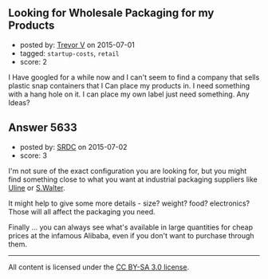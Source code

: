 ## Looking for Wholesale Packaging for my Products

- posted by: [Trevor V](https://stackexchange.com/users/6558852/trevor-v) on 2015-07-01
- tagged: `startup-costs`, `retail`
- score: 2

<p>I Have googled for a while now and I can't seem to find a company that sells plastic snap containers that I Can place my products in. I need something with a hang hole on it. I can place my own label just need something. Any Ideas?</p>



## Answer 5633

- posted by: [SRDC](https://stackexchange.com/users/5438059/srdc) on 2015-07-02
- score: 3

<p>I'm not sure of the exact configuration you are looking for, but you might find something close to what you want at industrial packaging suppliers like <a href="http://www.uline.com/" rel="nofollow">Uline</a> or <a href="https://www.swalter.com/" rel="nofollow">S.Walter</a>.</p>

<p>It might help to give some more details - size? weight? food? electronics? Those will all affect the packaging you need.</p>

<p>Finally ... you can always see what's available in large quantities for cheap prices at the infamous Alibaba, even if you don't want to purchase through them.</p>




---

All content is licensed under the [CC BY-SA 3.0 license](https://creativecommons.org/licenses/by-sa/3.0/).

